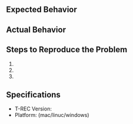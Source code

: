 ## Expected Behavior


## Actual Behavior


## Steps to Reproduce the Problem

  1.
  1.
  1.

## Specifications

  - T-REC Version:
  - Platform: (mac/linuc/windows)
